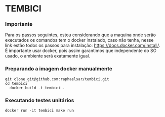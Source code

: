# TEMBICI

### Importante ###
Para os passos seguintes, estou considerando que a maquina onde serão executados os comandos tem o docker instalado,
caso não tenha, nesse link estão todos os passos para instalação: https://docs.docker.com/install/.
É importante usar docker, pois assim garantimos que independente do SO usado, o ambiente será exatamente igual.

### Preparando a imagem docker manualmente ###

```
git clone git@github.com:raphaelsar/tembici.git
cd tembici
  docker build -t tembici .
```

### Executando testes unitários ###
```
docker run -it tembici make run
```

